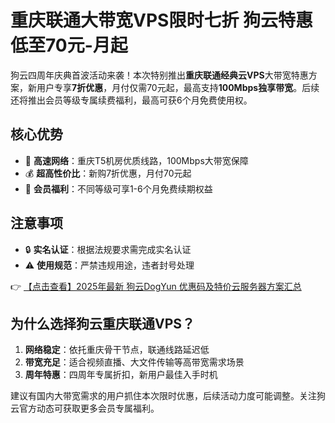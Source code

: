 # 重庆联通大带宽VPS限时七折 狗云特惠低至70元-月起

狗云四周年庆典首波活动来袭！本次特别推出**重庆联通经典云VPS**大带宽特惠方案，新用户专享**7折优惠**，月付仅需70元起，最高支持**100Mbps独享带宽**。后续还将推出会员等级专属续费福利，最高可获6个月免费使用权。

## 核心优势

- 💨 **高速网络**：重庆T5机房优质线路，100Mbps大带宽保障
- 💰 **超高性价比**：新购7折优惠，月付70元起
- 🎁 **会员福利**：不同等级可享1-6个月免费续期权益

## 注意事项

- 🔒 **实名认证**：根据法规要求需完成实名认证
- ⚠️ **使用规范**：严禁违规用途，违者封号处理

👉 [【点击查看】2025年最新 狗云DogYun 优惠码及特价云服务器方案汇总](https://bit.ly/DogYun)

## 为什么选择狗云重庆联通VPS？

1. **网络稳定**：依托重庆骨干节点，联通线路延迟低
2. **带宽充足**：适合视频直播、大文件传输等高带宽需求场景
3. **周年特惠**：四周年专属折扣，新用户最佳入手时机

建议有国内大带宽需求的用户抓住本次限时优惠，后续活动力度可能调整。关注狗云官方动态可获取更多会员专属福利。